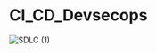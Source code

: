 # CI_CD_Devsecops

![SDLC (1)](https://github.com/shubnimkar/CI_CD_Devsecops/assets/46809421/6c07df46-79d9-4ff4-bb92-1399c81c7633)
